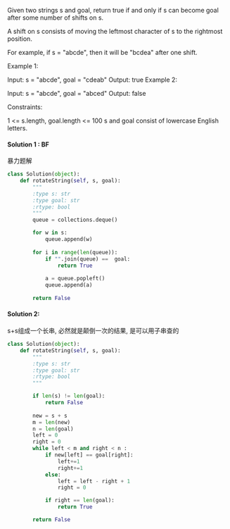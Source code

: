 Given two strings s and goal, return true if and only if s can become goal after some number of shifts on s.

A shift on s consists of moving the leftmost character of s to the rightmost position.

For example, if s = "abcde", then it will be "bcdea" after one shift.
 

Example 1:

Input: s = "abcde", goal = "cdeab"
Output: true
Example 2:

Input: s = "abcde", goal = "abced"
Output: false
 

Constraints:

1 <= s.length, goal.length <= 100
s and goal consist of lowercase English letters.

#### Solution 1 : BF
暴力题解

```python
class Solution(object):
    def rotateString(self, s, goal):
        """
        :type s: str
        :type goal: str
        :rtype: bool
        """
        queue = collections.deque()

        for w in s:
            queue.append(w)
        
        for i in range(len(queue)):
            if "".join(queue) ==  goal:
                return True
            
            a = queue.popleft()
            queue.append(a)
        
        return False

```


#### Solution 2:
s+s组成一个长串, 必然就是颠倒一次的结果, 是可以用子串查的

```python
class Solution(object):
    def rotateString(self, s, goal):
        """
        :type s: str
        :type goal: str
        :rtype: bool
        """

        if len(s) != len(goal):
            return False
                
        new = s + s
        m = len(new)
        n = len(goal)
        left = 0
        right = 0
        while left < m and right < n :
            if new[left] == goal[right]:
                left+=1
                right+=1
            else:
                left = left - right + 1
                right = 0

            if right == len(goal):
                return True

        return False
```
